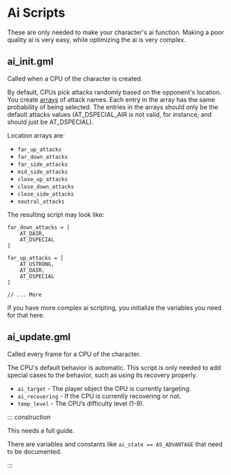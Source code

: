 # Ai Scripts

These are only needed to make your character's ai function. Making a poor quality ai is very easy, while optimizing the
ai is very complex.

## ai_init.gml

Called when a CPU of the character is created.

By default, CPUs pick attacks randomly based on the opponent's location. You
create [arrays](../language/data_structures.md#array) of attack names. Each entry in the array has the same probability
of being selected. The entries in the arrays should only be the default attacks values (AT_DSPECIAL_AIR is not valid,
for instance, and should just be AT_DSPECIAL).

Location arrays are:

- `far_up_attacks`
- `far_down_attacks`
- `far_side_attacks`
- `mid_side_attacks`
- `close_up_attacks`
- `close_down_attacks`
- `close_side_attacks`
- `neutral_attacks`

The resulting script may look like:

```gml
far_down_attacks = [
    AT_DAIR,
    AT_DSPECIAL
]

far_up_attacks = [
    AT_USTRONG,
    AT_DAIR,
    AT_DSPECIAL
]

// ... More
```

If you have more complex ai scripting, you initialize the variables you need for that here.

## ai_update.gml

Called every frame for a CPU of the character. 

The CPU's default behavior is automatic. This script is only needed to add special cases to the behavior, such as using its recovery properly.

- `ai_target` - The player object the CPU is currently targeting.
- `ai_recovering` - If the CPU is currently recovering or not.
- `temp_level` - The CPU’s difficulty level (1-9).

::: construction

This needs a full guide.

There are variables and constants like `ai_state == AS_ADVANTAGE` that need to be documented.

:::